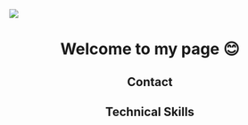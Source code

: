 <img src="https://capsule-render.vercel.app/api?type=waving&height=200&color=0:ff9a9e,100:89c4f4&fontAlignY=40&text=Yerim's%20Github&section=header">


<h1 align="center">Welcome to my page 😊</h1>

<h2 align="center">Contact</h2>


<h2 align="center">Technical Skills</h2>
